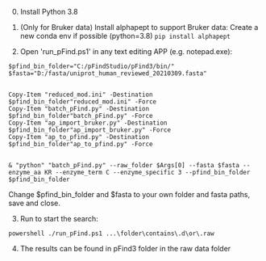 0. Install Python 3.8

1. (Only for Bruker data) Install alphapept to support Bruker data:
Create a new conda env if possible (python=3.8)
`pip install alphapept`  

2. Open 'run_pFind.ps1' in any text editing APP (e.g. notepad.exe):
```
$pfind_bin_folder="C:/pFindStudio/pFind3/bin/"
$fasta="D:/fasta/uniprot_human_reviewed_20210309.fasta"


Copy-Item "reduced_mod.ini" -Destination $pfind_bin_folder"reduced_mod.ini" -Force
Copy-Item "batch_pFind.py" -Destination $pfind_bin_folder"batch_pFind.py" -Force
Copy-Item "ap_import_bruker.py" -Destination $pfind_bin_folder"ap_import_bruker.py" -Force
Copy-Item "ap_to_pfind.py" -Destination $pfind_bin_folder"ap_to_pfind.py" -Force


& "python" "batch_pFind.py" --raw_folder $Args[0] --fasta $fasta --enzyme_aa KR --enzyme_term C --enzyme_specific 3 --pfind_bin_folder $pfind_bin_folder

```
Change $pfind_bin_folder and $fasta to your own folder and fasta paths, save and close.

3. Run to start the search:
```
powershell ./run_pFind.ps1 ...\folder\contains\.d\or\.raw
```

4. The results can be found in pFind3 folder in the raw data folder